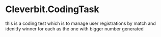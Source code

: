 # Cleverbit.CodingTask


this is a coding test which is to manage user registrations by match and idenitfy winner for each as the one with bigger number generated
